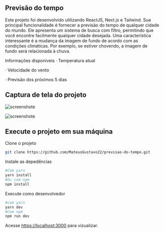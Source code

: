 ## Previsão do tempo
Este projeto foi desenvolvido utilizando ReactJS, Next.js e Tailwind. Sua principal funcionalidade é fornecer a previsão do tempo de qualquer cidade do mundo. Ele apresenta um sistema de busca com filtro, permitindo que você encontre facilmente qualquer cidade desejada. Uma característica interessante é a mudança da imagem de fundo de acordo com as condições climáticas. Por exemplo, se estiver chovendo, a imagem de fundo será relacionada à chuva.

Informações disponíveis
· Temperatura atual

· Velocidade do vento

· Previsão dos próximos 5 dias

## Captura de tela do projeto
![screenshote]()

![screenshote]()

## Execute o projeto em sua máquina
Clone o projeto
```bash
git clone https://github.com/MateusGustavo22/previsao-do-tempo.git
```
Instale as depedências
```bash
#Com yarn
yarn install
#Ou com npm
npm install
```

Execute como desenvolvedor
```bash
#com yarn
yarn dev
#Com npm
npm run dev
```

Acesse [https://localhost:3000](https://localhost:3000) para vizualizar.
